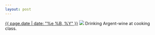 ```yaml
---
layout: post
---
```


<p>
  <time><a href="/85">{{ page.date | date: "%e %B, %Y" }}</a></time>
  <a href="/85"><img src="{{ site.assets_url }}/85.jpg"/></a>
  <span>Drinking Argent-wine at cooking class.</span>
</p>
